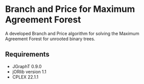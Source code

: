 # Branch and Price for Maximum Agreement Forest 

A developed Branch and Price algorithm for solving the Maximum Agreement Forest for unrooted binary trees.

## Requirements

- JGraphT 0.9.0
- jORlib version 1.1
- CPLEX 22.1.1
